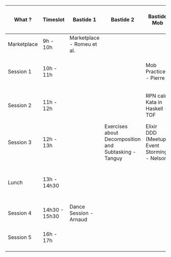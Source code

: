 What ? | Timeslot | Bastide 1 | Bastide 2 | Bastide Mob | Bibliothèque (across yard left) | Cheminée (across yard right) | Marquis (right of yard)| Somewhere else | Somewhere else | Train
-- | -- | -- | -- | -- | -- | -- | -- | -- | -- | --
Marketplace    | 9h  - 10h   | Marketplace - Romeu et al.| | | | | | | |
Session 1      | 10h - 11h   | | | Mob Practice - Pierre | Elixir DDD (Meetup Event Storming) - Nelson  | | Vim Session - Tanguy | Rugby FRA vs WAL - Gentlemen |  |
Session 2      | 11h - 12h   | | | RPN calc Kata in Haskell - TOF | Elixir DDD (Meetup Event Storming) - Nelson | | Mob with Facilitation - Bastien | |
Session 3      | 12h - 13h   | | Exercises about Decomposition and Subtasking - Tanguy | Elixir DDD (Meetup Event Storming) - Nelson | | | Pétanque - Bastien| |
Lunch          | 13h - 14h30  | | | | Refacto Golf Kata - Johan | How to Become a Great Crafter - Adrien Joly| Rugby SA vs JPN - Gentlemen | Kata - Romeu | Error Driven Development Brainstorm - TOF
Session 4      | 14h30 - 15h30   | Dance Session - Arnaud | | | | | Mob - Adrien Joly | Spa - slackers| |
Session 5      | 16h - 17h   | | | | | | Blockchain ? - Tanguy | Let's Talk about Books - Romeu |
